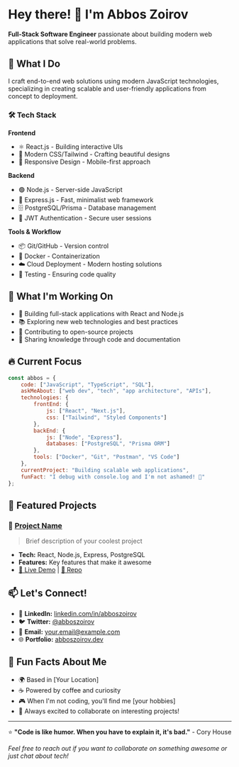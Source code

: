 # Hey there! 👋 I'm Abbos Zoirov

**Full-Stack Software Engineer** passionate about building modern web applications that solve real-world problems.

## 🚀 What I Do

I craft end-to-end web solutions using modern JavaScript technologies, specializing in creating scalable and user-friendly applications from concept to deployment.

### 🛠️ Tech Stack

**Frontend**
- ⚛️ React.js - Building interactive UIs
- 🎨 Modern CSS/Tailwind - Crafting beautiful designs
- 📱 Responsive Design - Mobile-first approach

**Backend**
- 🟢 Node.js - Server-side JavaScript
- 🚀 Express.js - Fast, minimalist web framework
- 🗄️ PostgreSQL/Prisma - Database management
- 🔐 JWT Authentication - Secure user sessions

**Tools & Workflow**
- 📦 Git/GitHub - Version control
- 🐳 Docker - Containerization
- ☁️ Cloud Deployment - Modern hosting solutions
- 🧪 Testing - Ensuring code quality

## 💼 What I'm Working On

- 🔨 Building full-stack applications with React and Node.js
- 📚 Exploring new web technologies and best practices
- 🌟 Contributing to open-source projects
- 📖 Sharing knowledge through code and documentation

## 🔥 Current Focus

```javascript
const abbos = {
    code: ["JavaScript", "TypeScript", "SQL"],
    askMeAbout: ["web dev", "tech", "app architecture", "APIs"],
    technologies: {
        frontEnd: {
            js: ["React", "Next.js"],
            css: ["Tailwind", "Styled Components"]
        },
        backEnd: {
            js: ["Node", "Express"],
            databases: ["PostgreSQL", "Prisma ORM"]
        },
        tools: ["Docker", "Git", "Postman", "VS Code"]
    },
    currentProject: "Building scalable web applications",
    funFact: "I debug with console.log and I'm not ashamed! 🐛"
};
```

## 🌟 Featured Projects

### 📝 [Project Name](link-to-repo)
> Brief description of your coolest project
- **Tech:** React, Node.js, Express, PostgreSQL
- **Features:** Key features that make it awesome
- [🔗 Live Demo](demo-link) | [📱 Repo](repo-link)

## 📫 Let's Connect!

- 💼 **LinkedIn:** [linkedin.com/in/abboszoirov](https://linkedin.com/in/abboszoirov)
- 🐦 **Twitter:** [@abboszoirov](https://twitter.com/abboszoirov)
- 📧 **Email:** your.email@example.com
- 🌐 **Portfolio:** [abboszoirov.dev](https://abboszoirov.dev)

## 🎯 Fun Facts About Me

- 🌍 Based in [Your Location]
- ☕ Powered by coffee and curiosity
- 🎮 When I'm not coding, you'll find me [your hobbies]
- 🚀 Always excited to collaborate on interesting projects!

---

⭐️ **"Code is like humor. When you have to explain it, it's bad."** - Cory House

*Feel free to reach out if you want to collaborate on something awesome or just chat about tech!*
